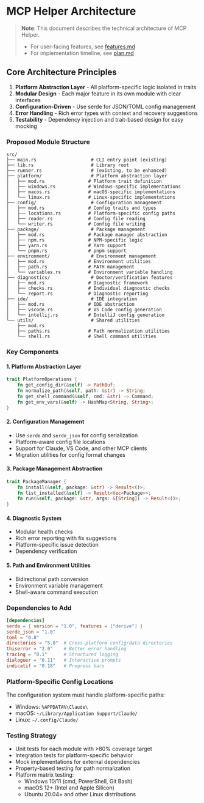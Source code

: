 # MCP Helper Architecture

> **Note**: This document describes the technical architecture of MCP Helper.
> - For user-facing features, see [features.md](features.md)
> - For implementation timeline, see [plan.md](plan.md)

## Core Architecture Principles

1. **Platform Abstraction Layer** - All platform-specific logic isolated in traits
2. **Modular Design** - Each major feature in its own module with clear interfaces
3. **Configuration-Driven** - Use serde for JSON/TOML config management
4. **Error Handling** - Rich error types with context and recovery suggestions
5. **Testability** - Dependency injection and trait-based design for easy mocking

### Proposed Module Structure

```
src/
├── main.rs                    # CLI entry point (existing)
├── lib.rs                     # Library root
├── runner.rs                  # (existing, to be enhanced)
├── platform/                  # Platform abstraction layer
│   ├── mod.rs                # Platform trait definition
│   ├── windows.rs            # Windows-specific implementations
│   ├── macos.rs              # macOS-specific implementations
│   └── linux.rs              # Linux-specific implementations
├── config/                    # Configuration management
│   ├── mod.rs                # Config traits and types
│   ├── locations.rs          # Platform-specific config paths
│   ├── reader.rs             # Config file reading
│   └── writer.rs             # Config file writing
├── package/                   # Package management
│   ├── mod.rs                # Package manager abstraction
│   ├── npm.rs                # NPM-specific logic
│   ├── yarn.rs               # Yarn support
│   └── pnpm.rs               # pnpm support
├── environment/               # Environment management
│   ├── mod.rs                # Environment utilities
│   ├── path.rs               # PATH management
│   └── variables.rs          # Environment variable handling
├── diagnostics/               # Doctor/verification features
│   ├── mod.rs                # Diagnostic framework
│   ├── checks.rs             # Individual diagnostic checks
│   └── report.rs             # Diagnostic reporting
├── ide/                       # IDE integration
│   ├── mod.rs                # IDE abstraction
│   ├── vscode.rs             # VS Code config generation
│   └── intellij.rs           # IntelliJ config generation
└── utils/                     # Shared utilities
    ├── mod.rs
    ├── paths.rs              # Path normalization utilities
    └── shell.rs              # Shell command utilities
```

### Key Components

#### 1. Platform Abstraction Layer
```rust
trait PlatformOperations {
    fn get_config_dir(&self) -> PathBuf;
    fn normalize_path(&self, path: &str) -> String;
    fn get_shell_command(&self, cmd: &str) -> Command;
    fn get_env_vars(&self) -> HashMap<String, String>;
}
```

#### 2. Configuration Management
- Use `serde` and `serde_json` for config serialization
- Platform-aware config file locations
- Support for Claude, VS Code, and other MCP clients
- Migration utilities for config format changes

#### 3. Package Management Abstraction
```rust
trait PackageManager {
    fn install(&self, package: &str) -> Result<()>;
    fn list_installed(&self) -> Result<Vec<Package>>;
    fn run(&self, package: &str, args: &[String]) -> Result<()>;
}
```

#### 4. Diagnostic System
- Modular health checks
- Rich error reporting with fix suggestions
- Platform-specific issue detection
- Dependency verification

#### 5. Path and Environment Utilities
- Bidirectional path conversion
- Environment variable management
- Shell-aware command execution

### Dependencies to Add
```toml
[dependencies]
serde = { version = "1.0", features = ["derive"] }
serde_json = "1.0"
toml = "0.8"
directories = "5.0"  # Cross-platform config/data directories
thiserror = "2.0"    # Better error handling
tracing = "0.1"      # Structured logging
dialoguer = "0.11"   # Interactive prompts
indicatif = "0.18"   # Progress bars
```

### Platform-Specific Config Locations

The configuration system must handle platform-specific paths:
- Windows: `%APPDATA%\Claude\`
- macOS: `~/Library/Application Support/Claude/`
- Linux: `~/.config/Claude/`

### Testing Strategy

- Unit tests for each module with >80% coverage target
- Integration tests for platform-specific behavior
- Mock implementations for external dependencies
- Property-based testing for path normalization
- Platform matrix testing:
  - Windows 10/11 (cmd, PowerShell, Git Bash)
  - macOS 12+ (Intel and Apple Silicon)
  - Ubuntu 20.04+ and other Linux distributions
